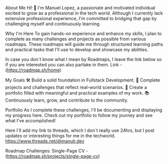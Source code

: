 
About Me
Hi! 👋 I'm Manuel Lopez, a passionate and motivated individual excited to grow as a professional in the tech world. Although I currently lack extensive professional experience, I'm committed to bridging that gap by challenging myself and continuously learning.

Why I'm Here
To gain hands-on experience and enhance my skills, I plan to complete as many challenges and projects as possible from various roadmaps. These roadmaps will guide me through structured learning paths and practical tasks that I'll use to develop and showcase my abilities.

In case you don´t know what I mean by Roadmaps, I leave the link below so if you are interested you can also partake in them.
Link -(https://roadmap.sh/home)

My Goals
🛠 Build a solid foundation in Fullstack Development.
🚀 Complete projects and challenges that reflect real-world scenarios.
🌟 Create a portfolio filled with meaningful and practical examples of my work.
📚 Continuously learn, grow, and contribute to the community.

Portfolio
As I complete these challenges, I'll be documenting and displaying my progress here. Check out my portfolio to follow my journey and see what I've accomplished!

Here I´ll add my link to threads, which I don´t really use 24hrs, but I post updates or interesting things for me in the techworld.
https://www.threads.net/@manulr.dev

Roadmap Challenges:
Single-Page CV - (https://roadmap.sh/projects/single-page-cv)


